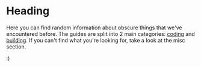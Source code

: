 # Heading

Here you can find random information about obscure things that we've encountered before. The guides are split into 2 main categories: [coding](coding.md) and [building](building.md). If you can't find what you're looking for, take a look at the misc section.

:)
